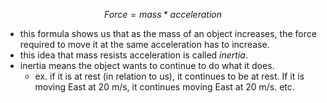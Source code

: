 
$$
Force = mass * acceleration
$$
- this formula shows us that as the mass of an object increases, the force required to move it at the same acceleration has to increase.
- this idea that mass resists acceleration is called *inertia*.
- inertia means the object wants to continue to do what it does.
    - ex. if it is at rest (in relation to us), it continues to be at rest. If it is moving East at 20 m/s, it continues moving East at 20 m/s. etc.
